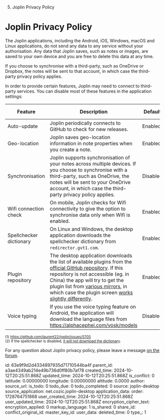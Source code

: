 5. Joplin Privacy Policy

# Joplin Privacy Policy

The Joplin applications, including the Android, iOS, Windows, macOS and Linux applications, do not send any data to any service without your authorisation. Any data that Joplin saves, such as notes or images, are saved to your own device and you are free to delete this data at any time.

If you choose to synchronise with a third-party, such as OneDrive or Dropbox, the notes will be sent to that account, in which case the third-party privacy policy applies.

In order to provide certain features, Joplin may need to connect to third-party services. You can disable most of these features in the application settings:

| Feature  | Description   | Default  | Can be disabled |
| -------- | ------------- | -------- | --- |
| Auto-update | Joplin periodically connects to GitHub to check for new releases. | Enabled | Yes |
| Geo-location | Joplin saves geo-location information in note properties when you create a note. | Enabled | Yes |
| Synchronisation | Joplin supports synchronisation of your notes across multiple devices. If you choose to synchronise with a third-party, such as OneDrive, the notes will be sent to your OneDrive account, in which case the third-party privacy policy applies. | Disabled | Yes |
| Wifi connection check | On mobile, Joplin checks for Wifi connectivity to give the option to synchronise data only when Wifi is enabled. | Enabled | No <sup>(1)</sup> |
| Spellchecker dictionary | On Linux and Windows, the desktop application downloads the spellchecker dictionary from `redirector.gvt1.com`. | Enabled | Yes <sup>(2)</sup> |
| Plugin repository | The desktop application downloads the list of available plugins from the [official GitHub repository](https://github.com/joplin/plugins). If this repository is not accessible (eg. in China) the app will try to get the plugin list from [various mirrors](https://github.com/laurent22/joplin/blob/8ac6017c02017b6efd59f5fcab7e0b07f8d44164/packages/lib/services/plugins/RepositoryApi.ts#L22), in which case the plugin screen [works slightly differently](https://github.com/laurent22/joplin/issues/5161#issuecomment-925226975). | Enabled | No
| Voice typing | If you use the voice typing feature on Android, the application will download the language files from https://alphacephei.com/vosk/models | Disabled | Yes

<sup>(1) https://github.com/laurent22/joplin/issues/5705</sup><br/>
<sup>(2) If the spellchecker is disabled, [it will not download the dictionary](https://discourse.joplinapp.org/t/new-version-of-joplin-contacting-google-servers-on-startup/23000/40?u=laurent).</sup>

For any question about Joplin privacy policy, please leave a message [on the forum](https://discourse.joplinapp.org/).


id: 63e9f9d2d4334897935d71710544ba4f
parent_id: a3ae4349ab214e49b736d0ff80b7af78
created_time: 2024-10-12T20:25:51.868Z
updated_time: 2024-10-12T20:25:51.868Z
is_conflict: 0
latitude: 0.00000000
longitude: 0.00000000
altitude: 0.0000
author: 
source_url: 
is_todo: 0
todo_due: 0
todo_completed: 0
source: joplin-desktop
source_application: net.cozic.joplin-desktop
application_data: 
order: 1728764751868
user_created_time: 2024-10-12T20:25:51.868Z
user_updated_time: 2024-10-12T20:25:51.868Z
encryption_cipher_text: 
encryption_applied: 0
markup_language: 1
is_shared: 0
share_id: 
conflict_original_id: 
master_key_id: 
user_data: 
deleted_time: 0
type_: 1